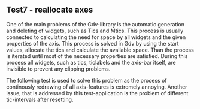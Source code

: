 Test7 - reallocate axes
-----------------------

One of the main problems of the Gdv-library is the automatic generation and deleting of widgets, such as Tics and Mtics. This process is usually connected to calculating the need for space by all widgets and the given properties of the axis. This process is solved in Gdv by using the start values, allocate the tics and calculate the available space. Than the process is iterated until most of the necessary properties are satisfied. During this process all widgets, such as tics, ticlabels and the axis-bar itself, are invisible to prevent any clipping problems.

The following test is used to solve this problem as the process of continously redrawing of all axis-features is extremely annoying. Another issue, that is addressed by this test-application is the problem of different tic-intervals after resetting.
